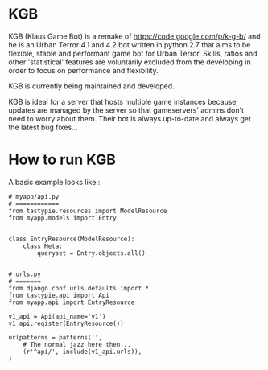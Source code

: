 KGB
===

KGB (Klaus Game Bot) is a remake of https://code.google.com/p/k-g-b/ and he is an Urban Terror 4.1 and 4.2 bot written in python 2.7 that aims to be flexible, stable and performant game bot for Urban Terror. Skills, ratios and other 'statistical' features are voluntarily excluded from the developing in order to focus on performance and flexibility.

KGB is currently being maintained and developed.

KGB is ideal for a server that hosts multiple game instances because updates are managed by the server so that gameservers' admins don't need to worry about them. Their bot is always up-to-date and always get the latest bug fixes...


How to run KGB
====================

A basic example looks like::

    # myapp/api.py
    # ============
    from tastypie.resources import ModelResource
    from myapp.models import Entry


    class EntryResource(ModelResource):
        class Meta:
            queryset = Entry.objects.all()


    # urls.py
    # =======
    from django.conf.urls.defaults import *
    from tastypie.api import Api
    from myapp.api import EntryResource

    v1_api = Api(api_name='v1')
    v1_api.register(EntryResource())

    urlpatterns = patterns('',
        # The normal jazz here then...
        (r'^api/', include(v1_api.urls)),
    )
